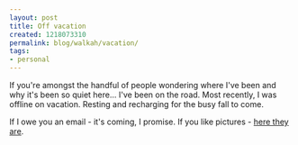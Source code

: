 ```yaml
---
layout: post
title: Off vacation
created: 1218073310
permalink: blog/walkah/vacation/
tags:
- personal
---
```

If you're amongst the handful of people wondering where I've been and why it's been so quiet here... I've been on the road. Most recently, I was offline on vacation. Resting and recharging for the busy fall to come.

If I owe you an email - it's coming, I promise. If you like pictures - <a href="http://flickr.com/photos/walkah/sets/72157606585974845/">here they are</a>.
